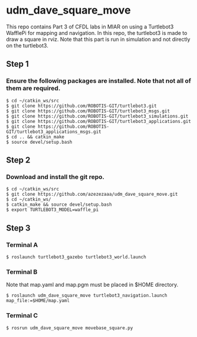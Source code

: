 # udm_dave_square_move
This repo contains Part 3 of CFDL labs in MIAR on using a Turtlebot3 WafflePi for mapping and navigation. In this repo, the turtlebot3 is made to draw a square in rviz. Note that this part is run in simulation and not directly on the turtlebot3. 

## Step 1
### Ensure the following packages are installed. Note that not all of them are required.
```
$ cd ~/catkin_ws/src
$ git clone https://github.com/ROBOTIS-GIT/turtlebot3.git
$ git clone https://github.com/ROBOTIS-GIT/turtlebot3_msgs.git
$ git clone https://github.com/ROBOTIS-GIT/turtlebot3_simulations.git
$ git clone https://github.com/ROBOTIS-GIT/turtlebot3_applications.git
$ git clone https://github.com/ROBOTIS-GIT/turtlebot3_applications_msgs.git
$ cd .. && catkin_make
$ source devel/setup.bash
```
## Step 2
### Download and install the git repo.
```
$ cd ~/catkin_ws/src
$ git clone https://github.com/azezezaaa/udm_dave_square_move.git
$ cd ~/catkin_ws/
$ catkin_make && source devel/setup.bash
$ export TURTLEBOT3_MODEL=waffle_pi
```
## Step 3
### Terminal A
```
$ roslaunch turtlebot3_gazebo turtlebot3_world.launch
```
### Terminal B
Note that map.yaml and map.pgm must be placed in $HOME directory.
```
$ roslaunch udm_dave_square_move turtlebot3_navigation.launch map_file:=$HOME/map.yaml
```
### Terminal C
```
$ rosrun udm_dave_square_move movebase_square.py
```
